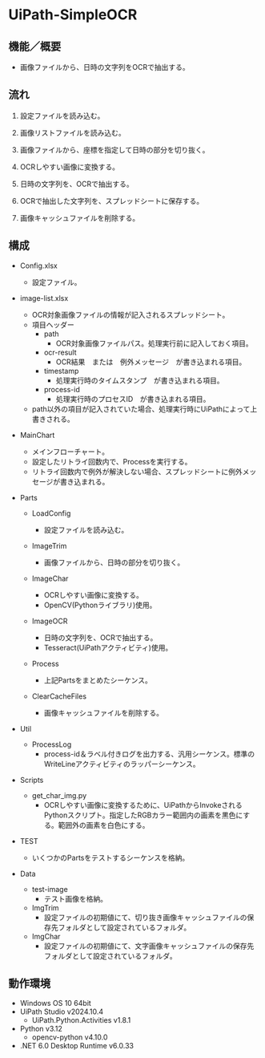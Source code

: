 # UiPath-SimpleOCR


## 機能／概要
* 画像ファイルから、日時の文字列をOCRで抽出する。


## 流れ
1. 設定ファイルを読み込む。

1. 画像リストファイルを読み込む。

1. 画像ファイルから、座標を指定して日時の部分を切り抜く。

1. OCRしやすい画像に変換する。

1. 日時の文字列を、OCRで抽出する。

1. OCRで抽出した文字列を、スプレッドシートに保存する。

1. 画像キャッシュファイルを削除する。


## 構成
* Config.xlsx
    * 設定ファイル。

* image-list.xlsx
    * OCR対象画像ファイルの情報が記入されるスプレッドシート。
    * 項目ヘッダー
        * path
            * OCR対象画像ファイルパス。処理実行前に記入しておく項目。
        * ocr-result
            * OCR結果　または　例外メッセージ　が書き込まれる項目。
        * timestamp
            * 処理実行時のタイムスタンプ　が書き込まれる項目。
        * process-id
            * 処理実行時のプロセスID　が書き込まれる項目。
    * path以外の項目が記入されていた場合、処理実行時にUiPathによって上書きされる。

* MainChart
    * メインフローチャート。
    * 設定したリトライ回数内で、Processを実行する。
    * リトライ回数内で例外が解決しない場合、スプレッドシートに例外メッセージが書き込まれる。

* Parts  
    * LoadConfig  
        * 設定ファイルを読み込む。

    * ImageTrim  
        * 画像ファイルから、日時の部分を切り抜く。

    * ImageChar  
        * OCRしやすい画像に変換する。
        * OpenCV(Pythonライブラリ)使用。

    * ImageOCR  
        * 日時の文字列を、OCRで抽出する。
        * Tesseract(UiPathアクティビティ)使用。

    * Process
        * 上記Partsをまとめたシーケンス。

    * ClearCacheFiles  
        * 画像キャッシュファイルを削除する。

* Util
    * ProcessLog
        * process-id＆ラベル付きログを出力する、汎用シーケンス。標準のWriteLineアクティビティのラッパーシーケンス。

* Scripts
    * get_char_img.py
        * OCRしやすい画像に変換するために、UiPathからInvokeされるPythonスクリプト。指定したRGBカラー範囲内の画素を黒色にする。範囲外の画素を白色にする。

* TEST
    * いくつかのPartsをテストするシーケンスを格納。

* Data
    * test-image
        * テスト画像を格納。
    * ImgTrim
        * 設定ファイルの初期値にて、切り抜き画像キャッシュファイルの保存先フォルダとして設定されているフォルダ。
    * ImgChar
        * 設定ファイルの初期値にて、文字画像キャッシュファイルの保存先フォルダとして設定されているフォルダ。


## 動作環境
* Windows OS 10 64bit
* UiPath Studio v2024.10.4
  * UiPath.Python.Activities v1.8.1
* Python v3.12
  * opencv-python v4.10.0
* .NET 6.0 Desktop Runtime v6.0.33

